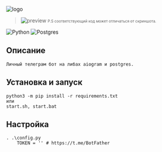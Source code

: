 ![logo](https://i.ibb.co/1vq0QxR/template-heatonyx.jpg)

>![preview](https://i.ibb.co/RbwPGzH/2023-02-09-18-55-46.png) <font size="1"> P.S соответствующий код может отличаться от скриншота.</font>

![Python](https://img.shields.io/badge/python-3670A0?style=for-the-badge&logo=python&logoColor=ffdd54) ![Postgres](https://img.shields.io/badge/postgres-%23316192.svg?style=for-the-badge&logo=postgresql&logoColor=white)

## Описание
```
Личный телеграм бот на либах aiogram и postgres.
```

## Установка и запуск

```
python3 -m pip install -r requirements.txt
или
start.sh, start.bat
```

## **Настройка**

```
. .\config.py
    TOKEN = '' # https://t.me/BotFather
```
